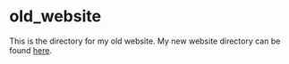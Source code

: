 # old_website
This is the directory for my old website. My new website directory can be found [here](github.com/daikman/website).
